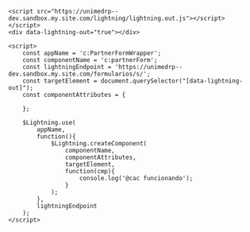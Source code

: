<html>
    <style>
        a {
            color:yellow;
        }
    </style>

    <script src="https://unimedrp--dev.sandbox.my.site.com/lightning/lightning.out.js"></script>
    </script>
    <div data-lightning-out="true"></div>

    <script>
        const appName = 'c:PartnerFormWrapper';
        const componentName = 'c:partnerForm';
        const lightningEndpoint = 'https://unimedrp--dev.sandbox.my.site.com/formularios/s/';
        const targetElement = document.querySelector("[data-lightning-out]");
        const componentAttributes = {

        };

        $Lightning.use(
            appName,
            function(){
                $Lightning.createComponent(
                    componentName,
                    componentAttributes,
                    targetElement,
                    function(cmp){
                        console.log('@cac funcionando');
                    }
                );
            },
            lightningEndpoint
        );
    </script>
</html>
